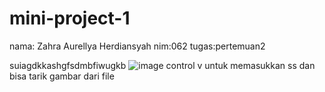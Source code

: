 # mini-project-1
nama: Zahra Aurellya Herdiansyah nim:062 tugas:pertemuan2

suiagdkkashgfsdmbfiwugkb
![image](https://github.com/user-attachments/assets/dfec12d3-b3ab-49be-9ac5-9b561d678eb1)
control v untuk memasukkan ss dan bisa tarik gambar dari file
